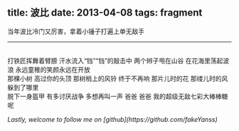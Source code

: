 title: 波比
date: 2013-04-08
tags: fragment
---
当年波比冷门又厉害，拿着小锤子打遍上单无敌手
<!-- more -->

---

<br>
打铁匠挥舞着臂膀  
汗水流入“铛”“铛”的敲击中  
两个辫子甩在山谷  
在花海里荡起波浪  
永远童稚的笑颜永远在开放
<br>
那棵小树 高过你的头顶  
那树梢上的风铃 终于不再响  
那片儿时的花 那缕儿时的风  
躲到了哪里  
<br>
脱下一身盔甲  
有多讨厌战争  
多想再叫一声 爸爸  
爸爸 我的超级无敌七彩大棒棒糖呢

<br>
<p id="div-border-top-red"><i>Lastly, welcome to follow me on [github](https://github.com/fakeYanss)</i></p>